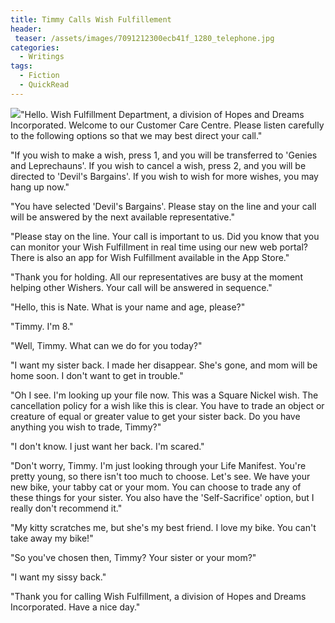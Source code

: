 ```yaml
---
title: Timmy Calls Wish Fulfillement
header:
 teaser: /assets/images/7091212300ecb41f_1280_telephone.jpg
categories:
  - Writings
tags:
  - Fiction
  - QuickRead
---
```

<img src="https://douglangille.github.io/assets/images/7091212300ecb41f_1280_telephone.jpg">"Hello. Wish Fulfillment Department, a division of Hopes and Dreams Incorporated. Welcome to our Customer Care Centre. Please listen carefully to the following options so that we may best direct your call."

"If you wish to make a wish, press 1, and you will be transferred to 'Genies and Leprechauns'. If you wish to cancel a wish, press 2, and you will be directed to 'Devil's Bargains'. If you wish to wish for more wishes, you may hang up now."

"You have selected 'Devil's Bargains'. Please stay on the line and your call will be answered by the next available representative."

"Please stay on the line. Your call is important to us. Did you know that you can monitor your Wish Fulfillment in real time using our new web portal? There is also an app for Wish Fulfillment available in the App Store."

"Thank you for holding. All our representatives are busy at the moment helping other Wishers. Your call will be answered in sequence."

"Hello, this is Nate. What is your name and age, please?"

"Timmy. I'm 8."

"Well, Timmy. What can we do for you today?"

"I want my sister back. I made her disappear. She's gone, and mom will be home soon. I don't want to get in trouble."

"Oh I see. I'm looking up your file now. This was a Square Nickel wish. The cancellation policy for a wish like this is clear. You have to trade an object or creature of equal or greater value to get your sister back. Do you have anything you wish to trade, Timmy?"

"I don't know. I just want her back. I'm scared."

"Don't worry, Timmy. I'm just looking through your Life Manifest. You're pretty young, so there isn't too much to choose. Let's see. We have your new bike, your tabby cat or your mom. You can choose to trade any of these things for your sister. You also have the 'Self-Sacrifice' option, but I really don't recommend it."

"My kitty scratches me, but she's my best friend. I love my bike. You can't take away my bike!"

"So you've chosen then, Timmy? Your sister or your mom?"

"I want my sissy back."

"Thank you for calling Wish Fulfillment, a division of Hopes and Dreams Incorporated. Have a nice day."